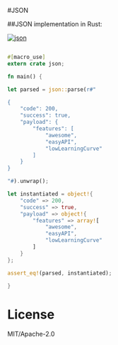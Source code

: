 #JSON

##JSON implementation in Rust:


[![json][json-badge]][json]


```rust

#[macro_use]
extern crate json;

fn main() {

let parsed = json::parse(r#"

{
    "code": 200,
    "success": true,
    "payload": {
        "features": [
            "awesome",
            "easyAPI",
            "lowLearningCurve"
        ]
    }
}

"#).unwrap();

let instantiated = object!{
    "code" => 200,
    "success" => true,
    "payload" => object!{
        "features" => array![
            "awesome",
            "easyAPI",
            "lowLearningCurve"
        ]
    }
};

assert_eq!(parsed, instantiated);

}
```
# License

MIT/Apache-2.0

<!-- Links -->
[json-badge]: https://img.shields.io/crates/v/rustc-serialize.svg
[json]: http://json.rs/doc/json/

